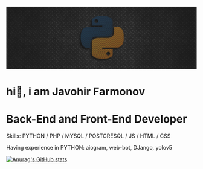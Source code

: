 ![Design and Development](https://github.com/JavaDeveloper007/javadevoloper/blob/main/pydonts-thumbnail.png)

# hi👋, i am  Javohir Farmonov
# Back-End and Front-End Developer

Skills: PYTHON / PHP / MYSQL / POSTGRESQL / JS / HTML / CSS

Having experience in PYTHON: aiogram, web-bot, DJango, yolov5


[![Anurag's GitHub stats](https://github-readme-stats.vercel.app/api?username=JavaDeveloper007)](https://github.com/anuraghazra/github-readme-stats)
